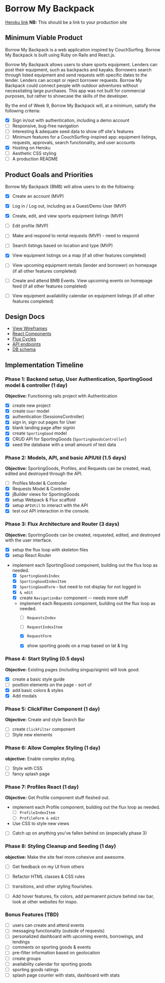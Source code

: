 # Borrow My Backpack

[Heroku link][heroku] **NB:** This should be a link to your production site

[heroku]: http://www.herokuapp.com

## Minimum Viable Product

Borrow My Backpack is a web application inspired by CouchSurfing. Borrow My Backpack is built using Ruby on Rails and React.js.

Borrow My Backpack allows users to share sports equipment. Lenders can post their equipment, such as backpacks and kayaks. Borrowers search through listed equipment and send requests with specific dates to the lender. Lenders can accept or reject borrower requests. Borrow My Backpack could connect people with outdoor adventures without necessitating large purchases. This app was not built for commercial purposes, but rather to showcase the skills of the developer.

By the end of Week 9, Borrow My Backpack will, at a minimum, satisfy the following criteria:

- [X] Sign in/out with authentication, including a demo account
- [ ] Responsive, bug-free navigation
- [ ] Interesting & adequate seed data to show off site's features
- [ ] Minimum features for a CouchSurfing-inspired app: equipment listings, requests, approvals, search functionality, and user accounts
- [X] Hosting on Heroku
- [ ] Aesthetic CSS styling
- [ ] A production README

## Product Goals and Priorities

Borrow My Backpack (BMB) will allow users to do the following:

<!-- This is a Markdown checklist. Use it to keep track of your
progress. Put an x between the brackets for a checkmark: [x] -->

- [X] Create an account (MVP)
- [X] Log in / Log out, including as a Guest/Demo User (MVP)
- [X] Create, edit, and view sports equipment listings (MVP)
- [ ] Edit profile (MVP)
- [ ] Make and respond to rental requests (MVP) - need to respond
- [ ] Search listings based on location and type (MVP)
- [X] View equipment listings on a map (if all other features completed)
- [ ] View upcoming equipment rentals (lender and borrower) on homepage (if all other features completed)
- [ ] Create and attend BMB Events. View upcoming events on homepage feed (if all other features completed)
- [ ] View equipment availability calendar on equipment listings (if all other features completed)


## Design Docs
* [View Wireframes][views]
* [React Components][components]
* [Flux Cycles][flux-cycles]
* [API endpoints][api-endpoints]
* [DB schema][schema]

[views]: ./docs/views.md
[components]: ./docs/components.md
[flux-cycles]: ./docs/flux-cycles.md
[api-endpoints]: ./docs/api-endpoints.md
[schema]: ./docs/schema.md

## Implementation Timeline

### Phase 1: Backend setup, User Authentication, SportingGood model & controller (1 day)

**Objective:** Functioning rails project with Authentication

- [X] create new project
- [X] create `User` model
- [X] authentication (SessionsController)
- [X] sign in, sign out pages for User
- [X] blank landing page after signin
- [X] create `SportingGood` model
- [X] CRUD API for SportingGoods (`SportingGoodsController`)
- [X] seed the database with a small amount of test data

### Phase 2: Models, API, and basic APIUtil (1.5 days)

**Objective:** SportingGoods, Profiles, and Requests can be created, read, edited and destroyed through
the API.


- [ ] Profiles Model & Controller
- [X] Requests Model & Controller
- [X] jBuilder views for SportingGoods
- [X] setup Webpack & Flux scaffold
- [X] setup `APIUtil` to interact with the API
- [X] test out API interaction in the console.

### Phase 3: Flux Architecture and Router (3 days)

**Objective:** SportingGoods can be created, requested, edited, and destroyed with the
user interface.

- [X] setup the flux loop with skeleton files
- [X] setup React Router
- implement each SportingGood component, building out the flux loop as needed.
  - [X] `SportingGoodsIndex`
  - [X] `SportingGoodIndexItem`
  - [X] `SportingGoodForm` - but need to not display for not logged in
  - [X] `& edit`
  - [X] create `NavigationBar` component -- needs more stuff
  - implement each Requests component, building out the flux loop as needed.
    - [ ] `RequestsIndex`
    - [ ] `RequestIndexItem`
    - [X] `RequestForm`

    - [X] show sporting goods on a map based on lat & lng


### Phase 4: Start Styling (0.5 days)

**Objective:** Existing pages (including singup/signin) will look good.

- [X] create a basic style guide
- [ ] position elements on the page - sort of
- [X] add basic colors & styles
- [X] Add modals

### Phase 5: ClickFilter Component (1 day)

**Objective:** Create and style Search Bar


- [ ] create `ClickFilter` component
- [ ] Style new elements

### Phase 6: Allow Complex Styling (1 day)

**objective:** Enable complex styling.

- [ ] Style with CSS
- [ ] fancy splash page
### Phase 7: Profiles React (1 day)

**Objective:** Get Profile component stuff fleshed out.
- implement each Profile component, building out the flux loop as needed.
  <!-- - [ ] `ProfilesIndex` -->
  - [ ] `ProfileIndexItem`
  - [ ] `ProfileForm & edit`
- Use CSS to style new views
- [ ] Catch up on anything you've fallen behind on (especially phase 3)





### Phase 8: Styling Cleanup and Seeding (1 day)

**objective:** Make the site feel more cohesive and awesome.

- [ ] Get feedback on my UI from others
- [ ] Refactor HTML classes & CSS rules
- [ ] transitions, and other styling flourishes.
- [ ] Add hover features, fix colors, add permanent picture behind nav bar, look at other websites for inspo.


### Bonus Features (TBD)
- [ ] users can create and attend events
- [ ] messaging functionality (outside of requests)
- [ ] personalized dashboard with upcoming events, borrowings, and lendings
- [ ] comments on sporting goods & events
- [ ] pre-filter information based on geolocation
- [ ] create groups
- [ ] availability calendar for sporting goods
- [ ] sporting goods ratings
- [ ] splash page counter with stats, dashboard with stats
<!-- - implement each Events component, building out the flux loop as needed. IF TIME.
  - [ ] `EventsIndex`
  - [ ] `EventIndexItem`
  - [ ] `EventForm & edit` -->


[phase-one]: ./docs/phases/phase1.md
[phase-two]: ./docs/phases/phase2.md
[phase-three]: ./docs/phases/phase3.md
[phase-four]: ./docs/phases/phase4.md
[phase-five]: ./docs/phases/phase5.md
